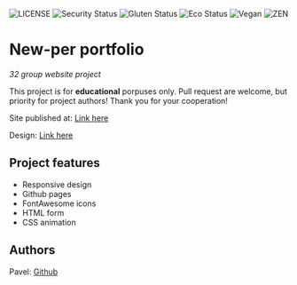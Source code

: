 ![LICENSE](https://img.shields.io/badge/license-MIT-blue.svg?style=flat-square)
![Security Status](https://img.shields.io/security-headers?label=Security&url=https%3A%2F%2Fgithub.com&style=flat-square)
![Gluten Status](https://img.shields.io/badge/Gluten-Free-green.svg)
![Eco Status](https://img.shields.io/badge/ECO-Friendly-green.svg)
![Vegan](https://img.shields.io/badge/Vegan-%F0%9F%8D%83-green)
![ZEN](https://img.shields.io/badge/ZEN-Positive-yellowgreen)

# New-per portfolio

_32 group website project_

This project is for **educational** porpuses only. Pull request are welcome, but priority for project authors! Thank you for your cooperation!

Site published at: [Link here](nsn1930.github.io/5-coming_soon/)

Design: [Link here](https://cdn.discordapp.com/attachments/850245533838868480/850246473362178048/coming-soon-wide.png)
## Project features

- Responsive design
- Github pages
- FontAwesome icons
- HTML form
- CSS animation 

## Authors

Pavel: [Github](https://github.com/nsn1930)